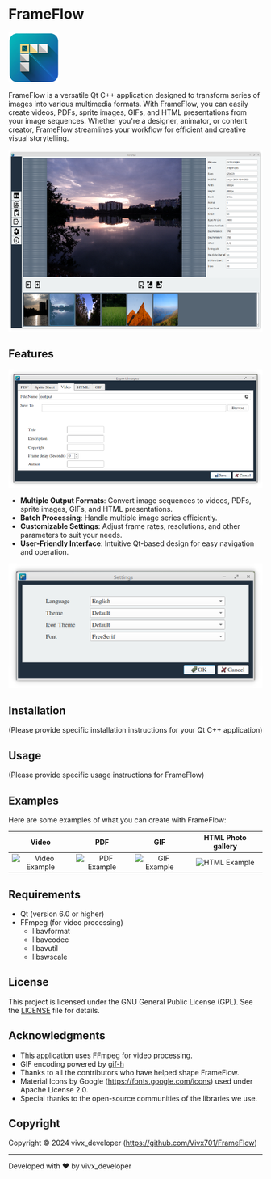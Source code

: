 # FrameFlow

![FrameFlow Logo](Src/Resources/Icons/FrameFlow_100px.png)

FrameFlow is a versatile Qt C++ application designed to transform series of images into various multimedia formats. With FrameFlow, you can easily create videos, PDFs, sprite images, GIFs, and HTML presentations from your image sequences. Whether you're a designer, animator, or content creator, FrameFlow streamlines your workflow for efficient and creative visual storytelling.


<img src="https://github.com/Vivx701/FrameFlow/blob/Development/Screenshots/mainwindow.png" width="640" height="360" alt="FrameFlow mainwindow">

## Features

![FrameFlow Features](Screenshots/export.png)

- **Multiple Output Formats**: Convert image sequences to videos, PDFs, sprite images, GIFs, and HTML presentations.
- **Batch Processing**: Handle multiple image series efficiently.
- **Customizable Settings**: Adjust frame rates, resolutions, and other parameters to suit your needs.
- **User-Friendly Interface**: Intuitive Qt-based design for easy navigation and operation.



![FrameFlow Settings](Screenshots/settings.png)

## Installation

(Please provide specific installation instructions for your Qt C++ application)

## Usage



(Please provide specific usage instructions for FrameFlow)

## Examples

Here are some examples of what you can create with FrameFlow:

| Video | PDF | GIF | HTML Photo gallery  |
|:-----:|:---:|:---:| :-----------------: |
| ![Video Example](https://app.box.com/s/ievm3h1ypzzw8yon4o64fgndh0acliu1) | ![PDF Example](https://app.box.com/s/b89k3hgyyoihg82x9kgjk6vxwn1lqexl)| ![GIF Example](https://app.box.com/s/lefd4na0w5jqwgfo6lp8lnfwy00kq40o) | ![HTML Example](https://app.box.com/s/2bxxzcsb5yh2hn2o7rzzpzd9enm1lxdn) |


## Requirements

- Qt (version 6.0 or higher)
- FFmpeg (for video processing)
    * libavformat
    * libavcodec
    * libavutil
    * libswscale

## License

This project is licensed under the GNU General Public License (GPL). See the [LICENSE](LICENSE) file for details.

## Acknowledgments

- This application uses FFmpeg for video processing.
- GIF encoding powered by [gif-h](https://github.com/charlietangora/gif-h)
- Thanks to all the contributors who have helped shape FrameFlow.
- Material Icons by Google (https://fonts.google.com/icons) used under Apache License 2.0.
- Special thanks to the open-source communities of the libraries we use.

## Copyright

Copyright © 2024 vivx_developer (https://github.com/Vivx701/FrameFlow)

---

Developed with ❤️ by vivx_developer
